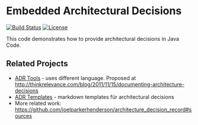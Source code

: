 # Embedded Architectural Decisions

[![Build Status](https://travis-ci.org/koppor/embedded-adl.svg?branch=master)](https://travis-ci.org/koppor/embedded-adl)
[![License](https://img.shields.io/badge/license-EPL-blue.svg)](LICENSE)

This code demonstrates how to provide architectural decisions in Java Code.

## Related Projects

* [ADR Tools](https://github.com/npryce/adr-tools) - uses different language. Proposed at http://thinkrelevance.com/blog/2011/11/15/documenting-architecture-decisions
* [ADR Templates](https://github.com/joelparkerhenderson/architecture_decision_record) - markdown templates für architectural decisions
* More related work: https://github.com/joelparkerhenderson/architecture_decision_record#sources
